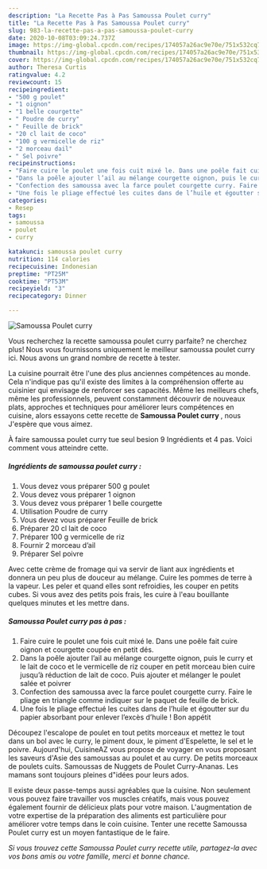 ```yaml
---
description: "La Recette Pas à Pas Samoussa Poulet curry"
title: "La Recette Pas à Pas Samoussa Poulet curry"
slug: 983-la-recette-pas-a-pas-samoussa-poulet-curry
date: 2020-10-08T03:09:24.737Z
image: https://img-global.cpcdn.com/recipes/174057a26ac9e70e/751x532cq70/samoussa-poulet-curry-photo-principale-de-la-recette.jpg
thumbnail: https://img-global.cpcdn.com/recipes/174057a26ac9e70e/751x532cq70/samoussa-poulet-curry-photo-principale-de-la-recette.jpg
cover: https://img-global.cpcdn.com/recipes/174057a26ac9e70e/751x532cq70/samoussa-poulet-curry-photo-principale-de-la-recette.jpg
author: Theresa Curtis
ratingvalue: 4.2
reviewcount: 15
recipeingredient:
- "500 g poulet"
- "1 oignon"
- "1 belle courgette"
- " Poudre de curry"
- " Feuille de brick"
- "20 cl lait de coco"
- "100 g vermicelle de riz"
- "2 morceau dail"
- " Sel poivre"
recipeinstructions:
- "Faire cuire le poulet une fois cuit mixé le. Dans une poêle fait cuire oignon et courgette coupée en petit dés."
- "Dans la poêle ajouter l’ail au mélange courgette oignon, puis le curry et le lait de coco et le vermicelle de riz couper en petit morceau bien cuire jusqu’à réduction de lait de coco. Puis ajouter et mélanger le poulet salée et poivrer"
- "Confection des samoussa avec la farce poulet courgette curry. Faire le pliage en triangle comme indiquer sur le paquet de feuille de brick."
- "Une fois le pliage effectué les cuites dans de l’huile et égoutter sur du papier absorbant pour enlever l’excès d’huile ! Bon appétit"
categories:
- Resep
tags:
- samoussa
- poulet
- curry

katakunci: samoussa poulet curry 
nutrition: 114 calories
recipecuisine: Indonesian
preptime: "PT25M"
cooktime: "PT53M"
recipeyield: "3"
recipecategory: Dinner

---
```



![Samoussa Poulet curry](https://img-global.cpcdn.com/recipes/174057a26ac9e70e/751x532cq70/samoussa-poulet-curry-photo-principale-de-la-recette.jpg)

Vous recherchez la recette samoussa poulet curry parfaite? ne cherchez plus! Nous vous fournissons uniquement le meilleur samoussa poulet curry ici. Nous avons un grand nombre de recette à tester.

La cuisine pourrait être l'une des plus anciennes compétences au monde. Cela n'indique pas qu'il existe des limites à la compréhension offerte au cuisinier qui envisage de renforcer ses capacités. Même les meilleurs chefs, même les professionnels, peuvent constamment découvrir de nouveaux plats, approches et techniques pour améliorer leurs compétences en cuisine, alors essayons cette recette de <strong> Samoussa Poulet curry </strong>, nous J'espère que vous aimez.

<!--inarticleads1-->

À faire samoussa poulet curry tue seul besion 9 Ingrédients et 4 pas. Voici comment vous atteindre cette.

##### Ingrédients de samoussa poulet curry :

1. Vous devez vous préparer 500 g poulet
1. Vous devez vous préparer 1 oignon
1. Vous devez vous préparer 1 belle courgette
1. Utilisation  Poudre de curry
1. Vous devez vous préparer  Feuille de brick
1. Préparer 20 cl lait de coco
1. Préparer 100 g vermicelle de riz
1. Fournir 2 morceau d’ail
1. Préparer  Sel poivre


Avec cette crème de fromage qui va servir de liant aux ingrédients et donnera un peu plus de douceur au mélange. Cuire les pommes de terre à la vapeur. Les peler et quand elles sont refroidies, les couper en petits cubes. Si vous avez des petits pois frais, les cuire à l&#39;eau bouillante quelques minutes et les mettre dans. 

<!--inarticleads2-->

##### Samoussa Poulet curry pas à pas :

1. Faire cuire le poulet une fois cuit mixé le. Dans une poêle fait cuire oignon et courgette coupée en petit dés.
1. Dans la poêle ajouter l’ail au mélange courgette oignon, puis le curry et le lait de coco et le vermicelle de riz couper en petit morceau bien cuire jusqu’à réduction de lait de coco. Puis ajouter et mélanger le poulet salée et poivrer
1. Confection des samoussa avec la farce poulet courgette curry. Faire le pliage en triangle comme indiquer sur le paquet de feuille de brick.
1. Une fois le pliage effectué les cuites dans de l’huile et égoutter sur du papier absorbant pour enlever l’excès d’huile ! Bon appétit


Découpez l&#39;escalope de poulet en tout petits morceaux et mettez le tout dans un bol avec le curry, le piment doux, le piment d&#39;Espelette, le sel et le poivre. Aujourd&#39;hui, CuisineAZ vous propose de voyager en vous proposant les saveurs d&#39;Asie des samoussas au poulet et au curry. De petits morceaux de poulets cuits. Samoussas de Nuggets de Poulet Curry-Ananas. Les mamans sont toujours pleines d&#34;idées pour leurs ados. 

<!--inarticleads1-->

<p>
Il existe deux passe-temps aussi agréables que la cuisine. Non seulement vous pouvez faire travailler vos muscles créatifs, mais vous pouvez également fournir de délicieux plats pour votre maison. L'augmentation de votre expertise de la préparation des aliments est particulière pour améliorer votre temps dans le coin cuisine. Tenter une recette Samoussa Poulet curry est un moyen fantastique de le faire.
</p>

<p>
<i>Si vous trouvez cette Samoussa Poulet curry recette utile, partagez-la avec vos bons amis ou votre famille, merci et bonne chance.</i>
</p>
